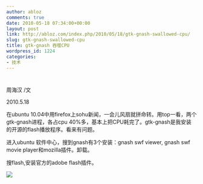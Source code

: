 ```yaml
---
author: abloz
comments: true
date: 2010-05-18 07:34:00+00:00
layout: post
link: http://abloz.com/index.php/2010/05/18/gtk-gnash-swallowed-cpu/
slug: gtk-gnash-swallowed-cpu
title: gtk-gnash 吞噬CPU
wordpress_id: 1224
categories:
- 技术
---
```


#  					 				

				

 					  					  					

周海汉 /文

2010.5.18

 

在ubuntu 10.04中用firefox上sohu新闻，一会儿风扇就拼命转。用top一看，两个gtk-gnash进程，各占cpu 40%多，基本上把CPU耗完了。gtk-gnash是我安装的开源的flash播放程序。看来有问题。

 

进入ubuntu 软件中心，搜到gnash有3个安装：gnash swf viewer, gnash swf movie player和mozilla插件。卸载。

搜flash,安装官方的adobe flash插件。

  
  


![](http://img.zemanta.com/pixy.gif?x-id=dfcb5da9-9064-8594-bfe6-4b29d482b07c)
